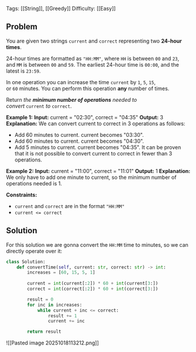 Tags: [[String]], [[Greedy]]
Difficulty: [[Easy]]
## Problem
You are given two strings `current` and `correct` representing two **24-hour times**.

24-hour times are formatted as `"HH:MM"`, where `HH` is between `00` and `23`, and `MM` is between `00` and `59`. The earliest 24-hour time is `00:00`, and the latest is `23:59`.

In one operation you can increase the time `current` by `1`, `5`, `15`, or `60` minutes. You can perform this operation **any** number of times.

Return _the **minimum number of operations** needed to convert_ `current` _to_ `correct`.

**Example 1:**
**Input:** current = "02:30", correct = "04:35"
**Output:** 3
**Explanation:**
We can convert current to correct in 3 operations as follows:
- Add 60 minutes to current. current becomes "03:30".
- Add 60 minutes to current. current becomes "04:30".
- Add 5 minutes to current. current becomes "04:35".
It can be proven that it is not possible to convert current to correct in fewer than 3 operations.

**Example 2:**
**Input:** current = "11:00", correct = "11:01"
**Output:** 1
**Explanation:** We only have to add one minute to current, so the minimum number of operations needed is 1.

**Constraints:**
- `current` and `correct` are in the format `"HH:MM"`
- `current <= correct`

## Solution
For this solution we are gonna convert the `HH:MM` time to minutes, so we can directly operate over it:

```python
class Solution:
    def convertTime(self, current: str, correct: str) -> int:
        increases = [60, 15, 5, 1]
        
        current = int(current[:2]) * 60 + int(current[3:])
        correct = int(correct[:2]) * 60 + int(correct[3:])

        result = 0
        for inc in increases:
            while current + inc <= correct:
                result += 1
                current += inc

        return result
```

![[Pasted image 20251018113212.png]]
